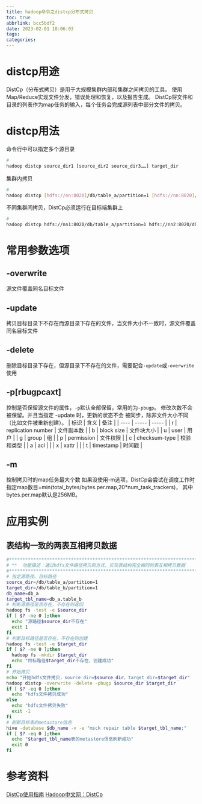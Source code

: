 ```yaml
---
title: hadoop命令之distcp分布式拷贝
toc: true
abbrlink: bcc5bdf2
date: 2023-02-01 10:06:03
tags:
categories:
---
```

# distcp用途
DistCp（分布式拷贝）是用于大规模集群内部和集群之间拷贝的工具。 
使用Map/Reduce实现文件分发，错误处理和恢复，以及报告生成。 
DistCp将文件和目录的列表作为map任务的输入，每个任务会完成源列表中部分文件的拷贝。 

# distcp用法
命令行中可以指定多个源目录
```bash
# 
hadoop distcp source_dir1 [source_dir2 source_dir3……] target_dir
```
集群内拷贝
```bash
# 
hadoop distcp [hdfs://nn:8020]/db/table_a/partition=1 [hdfs://nn:8020]/db/table_b/partition=1
```
不同集群间拷贝，DistCp必须运行在目标端集群上
```bash
# 
hadoop distcp hdfs://nn1:8020/db/table_a/partition=1 hdfs://nn2:8020/db/table_b/partition=1
```

# 常用参数选项
## -overwrite	
源文件覆盖同名目标文件

## -update	
拷贝目标目录下不存在而源目录下存在的文件，当文件大小不一致时，源文件覆盖同名目标文件

## -delete
删除目标目录下存在，但源目录下不存在的文件，需要配合```-update```或```-overwrite```使用

## -p[rbugpcaxt]
控制是否保留源文件的属性，```-p```默认全部保留，常用的为```-pbugp```。
修改次数不会被保留。并且当指定 -update 时，更新的状态不会 被同步，除非文件大小不同（比如文件被重新创建）。
| 标识 | 含义 | 备注 |
| ---- | ----- | ----- |
| r | replication number | 文件副本数 |
| b | block size | 文件块大小 |
| u | user | 用户 |
| g | group | 组 |
| p | permission | 文件权限 |
| c | checksum-type | 校验和类型 |
| a | acl |  |
| x | xattr |  |
| t | timestamp | 时间戳 |

## -m
控制拷贝时的map任务最大个数
如果没使用-m选项，DistCp会尝试在调度工作时指定map数目=min(total_bytes/bytes.per.map,20*num_task_trackers)， 其中bytes.per.map默认是256MB。

# 应用实例
## 表结构一致的两表互相拷贝数据

```bash
#********************************************************************************
# **  功能描述：通过hdfs文件路径拷贝的方式，实现表结构完全相同的表互相拷贝数据
#********************************************************************************
# 指定源路径、目标路径
source_dir=/db/table_a/partition=1
target_dir=/db/table_b/partition=1
db_name=db_a
target_tbl_name=db_a.table_b
# 判断源路径是否存在，不存在则返回
hadoop fs -test -e $source_dir
if [ $? -ne 0 ];then
  echo "源路径$source_dir不存在"
  exit 1
fi
# 判断目标路径是否存在，不存在则创建
hadoop fs -test -e $target_dir
if [ $? -ne 0 ];then
  hadoop fs -mkdir $target_dir
  echo "目标路径$target_dir不存在，创建成功"
fi
# 开始拷贝
echo "开始hdfs文件拷贝，source_dir=$source_dir，target_dir=$target_dir"
hadoop distcp -overwrite -delete -pbugp $source_dir $target_dir
if [ $? -eq 0 ];then
  echo "hdfs文件拷贝成功"
else
  echo "hdfs文件拷贝失败"
  exit -1
fi
# 刷新目标表的metastore信息
hive -database $db_name -v -e "msck repair table $target_tbl_name;"
if [ $? -eq 0 ];then
  echo "$target_tbl_name表的metastore信息刷新成功"
  exit 0
fi
```


# 参考资料
[DistCp使用指南](https://hadoop.apache.org/docs/r1.0.4/cn/distcp.html)
[Hadoop中文网：DistCp](https://hadoop.org.cn/docs/hadoop-distcp/DistCp.html)
